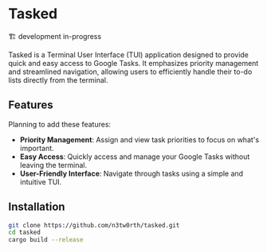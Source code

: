 # Tasked 
🏗️ development in-progress

Tasked is a Terminal User Interface (TUI) application designed to provide quick and easy access to Google Tasks. It emphasizes priority management and streamlined navigation, allowing users to efficiently handle their to-do lists directly from the terminal.

## Features

Planning to add these features:

- **Priority Management**: Assign and view task priorities to focus on what's important.
- **Easy Access**: Quickly access and manage your Google Tasks without leaving the terminal.
- **User-Friendly Interface**: Navigate through tasks using a simple and intuitive TUI.

## Installation

```bash
git clone https://github.com/n3tw0rth/tasked.git
cd tasked
cargo build --release
```
